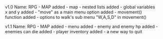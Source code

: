 v1.0
Name: RPG - MAP
added - map - nested lists
added - global variables x and y
added - "move" as a main menu option
added - movement() function
added - options to walk's sub menu "W,A,S,D" in movement()

v1.1
Name: RPG - MAP
added - menu
added - enemy and enemy hp
added - enemies can die
added - player inventory
added - a new way to quit